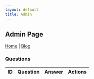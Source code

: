 ```yaml
---
layout: default
title: Admin
---
```

<link rel="stylesheet" href="./assets/css/admin.css">
<h2>Admin Page</h2>
<nav>
  <a href="./index.html">Home</a> | <a href="./blog.html">Blog</a>
</nav>
<div id="admin-section">
  <h3>Questions</h3>
  <table id="questions-table">
    <thead>
      <tr>
        <th>ID</th>
        <th>Question</th>
        <th>Answer</th>
        <th>Actions</th>
      </tr>
    </thead>
    <tbody></tbody>
  </table>
</div>

<script src="https://cdn.jsdelivr.net/npm/@supabase/supabase-js"></script>
<script src="./scripts-admin.js"></script>

